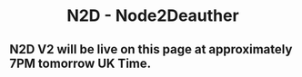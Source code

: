 <h1 align="center">N2D - Node2Deauther</h1>

## N2D V2 will be live on this page at approximately 7PM tomorrow UK Time.
